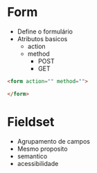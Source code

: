 # Form

* Define o formulário
* Atributos basicos
  - action
  - method
    - POST
    - GET 

```html
<form action="" method="">

</form>
```

# Fieldset

* Agrupamento de campos
* Mesmo proposito
* semantico
* acessibilidade
